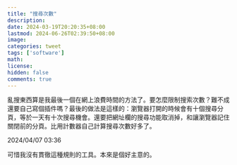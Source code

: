```yaml
---
title: "搜尋次數"
description: 
date: 2024-03-19T20:20:35+08:00
lastmod: 2024-06-26T02:39:50+08:00
image: 
categories: tweet
tags: ['software']
math: 
license: 
hidden: false
comments: true
---
```


亂搜東西算是我最後一個在網上浪費時間的方法了。要怎麼限制搜索次數？難不成還要自己寫個插件嗎？最後的做法是這樣的：瀏覽器打開的時候會有十個搜尋分頁，等於一天有十次搜尋機會。還要把網址欄的搜尋功能取消掉，和讓瀏覽器記住關閉前的分頁。比用計數器自己計算搜尋次數好多了。

2024/04/07 03:36

可惜我沒有貫徹這種規則的工具。本來是個好主意的。


